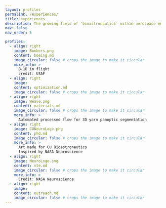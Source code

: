 ```yaml
---
layout: profiles
permalink: /experiences/
title: experiences
description: The growing field of 'bioastronautics' within aerospace engineering sciences
nav: false
nav_order: 5

profiles:
  - align: right
    image: Bombers.png
    content: boeing.md
    image_circular: false # crops the image to make it circular
    more_info: >
      B-1B in flight
      credit: USAF
  - align: right
    image: 
    content: optimization.md
    image_circular: false # crops the image to make it circular
  - align: right
    image: Weave.png
    content: materials.md
    image_circular: false # crops the image to make it circular
    more_info: >
      Automated processed flow for 3D yarn panoptic segmentation
  - align: right
    image: CUNeuroLogo.png
    content: phd.md
    image_circular: false # crops the image to make it circular
    more_info: >
      Art made for CU Bioastronautics
      Inspired by NASA Neuroscience
  - align: right
    image: NeuroLogo.png
    content: vte.md
    image_circular: false # crops the image to make it circular
    more_info: >
      Credit: NASA Neuroscience
  - align: right
    image: 
    content: outreach.md
    image_circular: false # crops the image to make it circular
---
```


